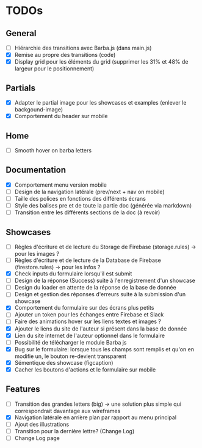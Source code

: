 # TODOs

## General

- [ ] Hiérarchie des transitions avec Barba.js (dans main.js)
- [x] Remise au propre des transitions (code)
- [x] Display grid pour les éléments du grid (supprimer les 31% et 48% de largeur pour le positionnement)

## Partials

- [x] Adapter le partial image pour les showcases et examples (enlever le backgound-image)
- [x] Comportement du header sur mobile

## Home

- [ ] Smooth hover on barba letters

## Documentation

- [x] Comportement menu version mobile
- [ ] Design de la navigation latérale (prev/next + nav on mobile)
- [ ] Taille des polices en fonctions des différents écrans
- [ ] Style des balises pre et de toute la partie doc (générée via markdown)
- [ ] Transition entre les différents sections de la doc (à revoir)

## Showcases

- [ ] Règles d'écriture et de lecture du Storage de Firebase (storage.rules) -> pour les images ?
- [ ] Règles d'écriture et de lecture de la Database de Firebase (firestore.rules) -> pour les infos ?
- [x] Check inputs du formulaire lorsqu'il est submit
- [ ] Design de la réponse (Success) suite à l'enregistrement d'un showcase
- [ ] Design du loader en attente de la réponse de la base de donnée
- [ ] Design et gestion des réponses d'erreurs suite à la submission d'un showcase
- [x] Comportement du formulaire sur des écrans plus petits
- [ ] Ajouter un token pour les échanges entre Firebase et Slack
- [ ] Faire des animations hover sur les liens textes et images ?
- [x] Ajouter le liens du site de l'auteur si présent dans la base de donnée
- [x] Lien du site internet de l'auteur optionnel dans le formulaire
- [ ] Possibilité de télécharger le module Barba js
- [x] Bug sur le formulaire: lorsque tous les champs sont remplis et qu'on en modifie un, le bouton re-devient transparent
- [x] Sémentique des showcase (figcaption)
- [x] Cacher les boutons d'actions et le formulaire sur mobile

## Features

- [ ] Transition des grandes letters (big) -> une solution plus simple qui correspondrait davantage aux wireframes
- [x] Navigation latérale en arrière plan par rapport au menu principal
- [ ] Ajout des illustrations
- [ ] Transition pour la dernière lettre? (Change Log)
- [ ] Change Log page

